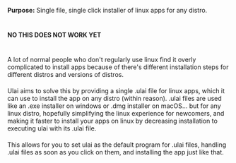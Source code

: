 **Purpose:** Single file, single click installer of linux apps for any distro.
#
**NO THIS DOES NOT WORK YET**
#
A lot of normal people who don't regularly use linux find it overly complicated to install apps because of there's different installation steps for different distros and versions of distros.
####
Ulai aims to solve this by providing a single .ulai file for linux apps, which it can use to install the app on any distro (within reason).
.ulai files are used like an .exe installer on windows or .dmg installer on macOS... but for any linux distro, hopefully simplifying the linux experience for newcomers, and making it faster to install your apps on linux by decreasing installation to executing ulai with its .ulai file.
####
This allows for you to set ulai as the default program for .ulai files, handling .ulai files as soon as you click on them, and installing the app just like that.